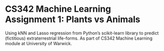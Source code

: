 # CS342 Machine Learning Assignment 1: Plants vs Animals
Using kNN and Lasso regression from Python’s scikit-learn library to predict (fictitious) extraterrestrial life-forms. As part of CS342 Machine Learning module at University of Warwick.
